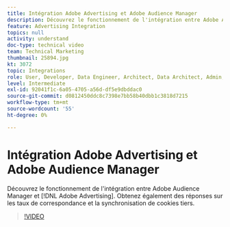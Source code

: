 ```yaml
---
title: Intégration Adobe Advertising et Adobe Audience Manager
description: Découvrez le fonctionnement de l'intégration entre Adobe Audience Manager et Adobe Advertising. Obtenez également des réponses sur les taux de correspondance et la synchronisation de cookies tiers.
feature: Advertising Integration
topics: null
activity: understand
doc-type: technical video
team: Technical Marketing
thumbnail: 25894.jpg
kt: 3072
topic: Integrations
role: User, Developer, Data Engineer, Architect, Data Architect, Admin, Leader
level: Intermediate
exl-id: 92041f1c-6a05-4705-a56d-df5e9dbddac0
source-git-commit: d0812450ddc8c7398e7bb58b40dbb1c3818d7215
workflow-type: tm+mt
source-wordcount: '55'
ht-degree: 0%

---
```


# Intégration Adobe Advertising et Adobe Audience Manager

Découvrez le fonctionnement de l&#39;intégration entre Adobe Audience Manager et [!DNL Adobe Advertising]. Obtenez également des réponses sur les taux de correspondance et la synchronisation de cookies tiers.

>[!VIDEO](https://video.tv.adobe.com/v/35542/?quality=12&captions=fre_fr)

